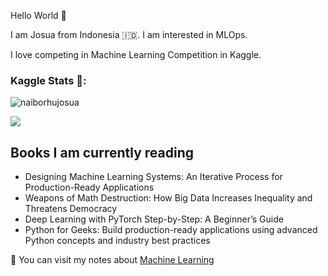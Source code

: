 Hello World :robot:

I am Josua from Indonesia :indonesia:. I am interested in MLOps.

I love competing in Machine Learning Competition in Kaggle.


### Kaggle Stats 📐: 
![naiborhujosua](https://road-to-kaggle-grandmaster.vercel.app/api/simple/naiborhujosua)
  
 <img src="https://road-to-kaggle-grandmaster.vercel.app/api/badges/naiborhujosua/competition/light" />

## Books I am currently reading 
- Designing Machine Learning Systems: An Iterative Process for Production-Ready Applications
- Weapons of Math Destruction: How Big Data Increases Inequality and Threatens Democracy
- Deep Learning with PyTorch Step-by-Step: A Beginner’s Guide
- Python for Geeks: Build production-ready applications using advanced Python concepts and industry best practices

:eyes: You can visit my notes about [Machine Learning](https://naiborhujosua.github.io/mlnotes_josua/)
